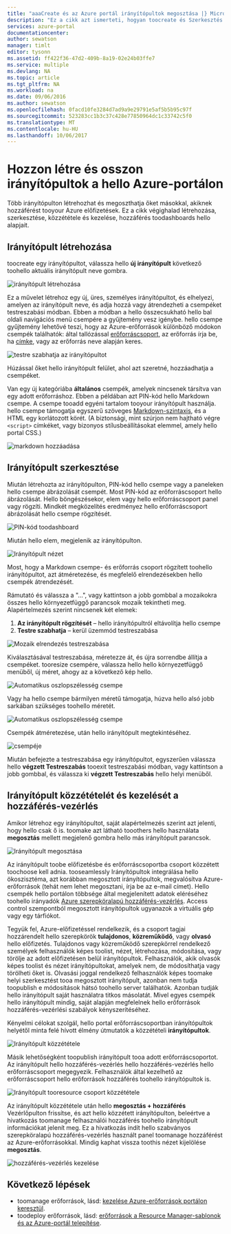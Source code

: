 ```yaml
---
title: "aaaCreate és az Azure portál irányítópultok megosztása |} Microsoft Docs"
description: "Ez a cikk azt ismerteti, hogyan toocreate és Szerkesztés irányítópultok a hello Azure-portálon."
services: azure-portal
documentationcenter: 
author: sewatson
manager: timlt
editor: tysonn
ms.assetid: ff422f36-47d2-409b-8a19-02e24b03ffe7
ms.service: multiple
ms.devlang: NA
ms.topic: article
ms.tgt_pltfrm: NA
ms.workload: na
ms.date: 09/06/2016
ms.author: sewatson
ms.openlocfilehash: 0facd10fe3284d7ad9a9e29791e5af5b5b95c97f
ms.sourcegitcommit: 523283cc1b3c37c428e77850964dc1c33742c5f0
ms.translationtype: MT
ms.contentlocale: hu-HU
ms.lasthandoff: 10/06/2017
---
```

# <a name="create-and-share-dashboards-in-hello-azure-portal"></a>Hozzon létre és osszon irányítópultok a hello Azure-portálon
Több irányítópulton létrehozhat és megoszthatja őket másokkal, akiknek hozzáférést tooyour Azure előfizetések.  Ez a cikk végighalad létrehozása, szerkesztése, közzététele és kezelése, hozzáférés toodashboards hello alapjait.

## <a name="create-a-dashboard"></a>Irányítópult létrehozása
toocreate egy irányítópultot, válassza hello **új irányítópult** következő toohello aktuális irányítópult neve gombra.  

![irányítópult létrehozása](./media/azure-portal-dashboards/new-dashboard.png)

Ez a művelet létrehoz egy új, üres, személyes irányítópultot, és elhelyezi, amelyen az irányítópult neve, és adja hozzá vagy átrendezheti a csempéket testreszabási módban.  Ebben a módban a hello összecsukható hello bal oldali navigációs menü csempére a gyűjtemény vesz igénybe.  hello csempe gyűjtemény lehetővé teszi, hogy az Azure-erőforrások különböző módokon csempék találhatók: által tallózással [erőforráscsoport](../azure-resource-manager/resource-group-overview.md#resource-groups), az erőforrás írja be, ha [címke](../azure-resource-manager/resource-group-using-tags.md), vagy az erőforrás neve alapján keres.  

![testre szabhatja az irányítópultot](./media/azure-portal-dashboards/customize-dashboard.png)

Húzással őket hello irányítópult felület, ahol azt szeretné, hozzáadhatja a csempéket.

Van egy új kategóriába **általános** csempék, amelyek nincsenek társítva van egy adott erőforráshoz.  Ebben a példában azt PIN-kód hello Markdown csempe.  A csempe tooadd egyéni tartalom tooyour irányítópult használja.  hello csempe támogatja egyszerű szöveges [Markdown-szintaxis](https://daringfireball.net/projects/markdown/syntax), és a HTML egy korlátozott körét.  (A biztonsági, mint szúrjon nem hajtható végre `<script>` címkéket, vagy bizonyos stílusbeállításokat elemmel, amely hello portal CSS.) 

![markdown hozzáadása](./media/azure-portal-dashboards/add-markdown.png)

## <a name="edit-a-dashboard"></a>Irányítópult szerkesztése
Miután létrehozta az irányítópulton, PIN-kód hello csempe vagy a paneleken hello csempe ábrázolását csempét. Most PIN-kód az erőforráscsoport hello ábrázolását. Hello böngészésekor, elem vagy hello erőforráscsoport panel vagy rögzíti. Mindkét megközelítés eredményez hello erőforráscsoport ábrázolását hello csempe rögzítését.

![PIN-kód toodashboard](./media/azure-portal-dashboards/pin-to-dashboard.png)

Miután hello elem, megjelenik az irányítópulton.

![Irányítópult nézet](./media/azure-portal-dashboards/view-dashboard.png)

Most, hogy a Markdown csempe- és erőforrás csoport rögzített toohello irányítópultot, azt átméretezése, és megfelelő elrendezésekben hello csempék átrendezését.

Rámutató és válassza a "...", vagy kattintson a jobb gombbal a mozaikokra összes hello környezetfüggő parancsok mozaik tekintheti meg. Alapértelmezés szerint nincsenek két elemek:

1. **Az irányítópult rögzítését** – hello irányítópultról eltávolítja hello csempe
2. **Testre szabhatja** – kerül üzemmód testreszabása

![Mozaik elrendezés testreszabása](./media/azure-portal-dashboards/customize-tile.png)

Kiválasztásával testreszabása, méretezze át, és újra sorrendbe állítja a csempéket. tooresize csempére, válassza hello hello környezetfüggő menüből, új méret, ahogy az a következő kép hello.

![Automatikus oszlopszélesség csempe](./media/azure-portal-dashboards/resize-tile.png)

Vagy ha hello csempe bármilyen méretű támogatja, húzva hello alsó jobb sarkában szükséges toohello méretét.

![Automatikus oszlopszélesség csempe](./media/azure-portal-dashboards/resize-corner.png)

Csempék átméretezése, után hello irányítópult megtekintéséhez.

![csempéje](./media/azure-portal-dashboards/view-tile.png)

Miután befejezte a testreszabása egy irányítópultot, egyszerűen válassza hello **végzett Testreszabás** tooexit testreszabási módban, vagy kattintson a jobb gombbal, és válassza ki **végzett Testreszabás** hello helyi menüből.

## <a name="publish-a-dashboard-and-manage-access-control"></a>Irányítópult közzétételét és kezelését a hozzáférés-vezérlés
Amikor létrehoz egy irányítópultot, saját alapértelmezés szerint azt jelenti, hogy hello csak ő is.  toomake azt látható tooothers hello használata **megosztás** mellett megjelenő gombra hello más irányítópult parancsok.

![Irányítópult megosztása](./media/azure-portal-dashboards/share-dashboard.png)

Az irányítópult toobe előfizetésbe és erőforráscsoportba csoport közzétett toochoose kell adnia. tooseamlessly Irányítópultok integrálása hello ökoszisztéma, azt korábban megosztott irányítópultok, megvalósítva Azure-erőforrások (tehát nem lehet megosztani, írja be az e-mail címet).  Hello csempék hello portálon többsége által megjelenített adatok eléréséhez toohello irányadók [Azure szerepköralapú hozzáférés-vezérlés](../active-directory/role-based-access-control-configure.md). Access control szempontból megosztott irányítópultok ugyanazok a virtuális gép vagy egy tárfiókot.  

Tegyük fel, Azure-előfizetéssel rendelkezik, és a csoport tagjai hozzárendelt hello szerepkörök **tulajdonos**, **közreműködő**, vagy **olvasó** hello előfizetés.  Tulajdonos vagy közreműködő szerepkörrel rendelkező személyek felhasználók képes toolist, nézet, létrehozása, módosítása, vagy törölje az adott előfizetésen belül irányítópultok.  Felhasználók, akik olvasók képes toolist és nézet irányítópultokat, amelyek nem, de módosíthatja vagy törölheti őket is.  Olvasási joggal rendelkező felhasználók képes toomake helyi szerkesztést tooa megosztott irányítópult, azonban nem tudja toopublish e módosítások hátsó toohello server találhatók.  Azonban tudják hello irányítópult saját használatra titkos másolatát.  Mivel egyes csempék hello irányítópult mindig, saját alapján megfelelnek hello erőforrások hozzáférés-vezérlési szabályok kényszerítéséhez.  

Kényelmi célokat szolgál, hello portal erőforráscsoportban irányítópultok helyétől minta felé hívott élmény útmutatók a közzétételi **irányítópultok**.  

![Irányítópult közzététele](./media/azure-portal-dashboards/publish-dashboard.png)

Másik lehetőségként toopublish irányítópult tooa adott erőforráscsoportot.  Az irányítópult hello hozzáférés-vezérlés hello hozzáférés-vezérlés hello erőforráscsoport megegyezik.  Felhasználók által kezelhető az erőforráscsoport hello erőforrások hozzáférés toohello irányítópultok is.

![Irányítópult tooresource csoport közzététele](./media/azure-portal-dashboards/publish-to-resource-group.png)

Az irányítópult közzététele után hello **megosztás + hozzáférés** Vezérlőpulton frissítse, és azt hello közzétett irányítópulton, beleértve a hivatkozás toomanage felhasználói hozzáférés toohello irányítópult információkat jelenít meg.  Ez a hivatkozás indít hello szabványos szerepköralapú hozzáférés-vezérlés használt panel toomanage hozzáférést az Azure-erőforrásokkal.  Mindig kaphat vissza toothis nézet kijelölése **megosztás**.

![hozzáférés-vezérlés kezelése](./media/azure-portal-dashboards/manage-access.png)

## <a name="next-steps"></a>Következő lépések
* toomanage erőforrások, lásd: [kezelése Azure-erőforrások portálon keresztül](../azure-resource-manager/resource-group-portal.md).
* toodeploy erőforrások, lásd: [erőforrások a Resource Manager-sablonok és az Azure-portál telepítése](../azure-resource-manager/resource-group-template-deploy-portal.md).

